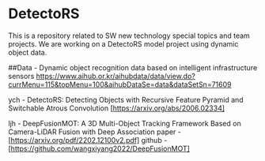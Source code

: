 # DetectoRS
This is a repository related to SW new technology special topics and team projects. We are working on a DetectoRS model project using dynamic object data.

##Data - Dynamic object recognition data based on intelligent infrastructure sensors
https://www.aihub.or.kr/aihubdata/data/view.do?currMenu=115&topMenu=100&aihubDataSe=data&dataSetSn=71609


ych - DetectoRS: Detecting Objects with Recursive Feature Pyramid and Switchable Atrous Convolution
[https://arxiv.org/abs/2006.02334]

ljh - DeepFusionMOT: A 3D Multi-Object Tracking Framework Based on Camera-LiDAR Fusion with Deep Association
paper - [https://arxiv.org/pdf/2202.12100v2.pdf]
github - [https://github.com/wangxiyang2022/DeepFusionMOT]
